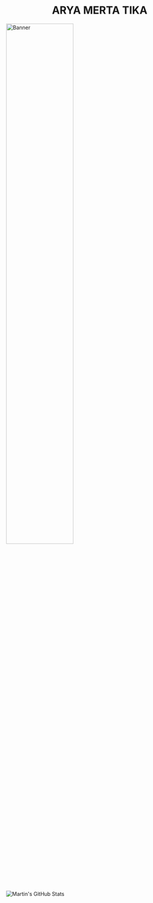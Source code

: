 <div align="center">
  <h1>ARYA MERTA TIKA</h1>
</div>
<img src="https://raw.githubusercontent.com/AryaMerta/AryaMerta/main/img/pp.jpg" alt="Banner" width="60%"/>
<br />
<img align="center" src="https://github-readme-stats.vercel.app/api?username=AryaMerta&show_icons=true&line_height=27&count_private=true&title_color=ffffff&text_color=c9cacc&icon_color=2bbc8a&bg_color=1d1f21" alt="Martin's GitHub Stats" />
